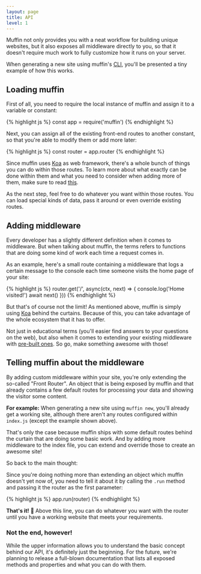 ```yaml
---
layout: page
title: API
level: 1
---
```


Muffin not only provides you with a neat workflow for building unique websites, but it also exposes all middleware directly to you, so that it doesn't require much work to fully customize how it runs on your server.

When generating a new site using muffin's [CLI](https://www.npmjs.com/package/muffin-cli), you'll be presented a tiny example of how this works.

## Loading muffin

First of all, you need to require the local instance of muffin and assign it to a variable or constant:

{% highlight js %}
const app = require('muffin')
{% endhighlight %}

Next, you can assign all of the existing front-end routes to another constant, so that you're able to modify them or add more later:

{% highlight js %}
const router = app.router
{% endhighlight %}

Since muffin uses [Koa](http://koajs.com) as web framework, there's a whole bunch of things you can do within those routes. To learn more about what exactly can be done within them and what you need to consider when adding more of them, make sure to read [this](http://koajs.com/#application).

As the next step, feel free to do whatever you want within those routes. You can load special kinds of data, pass it around or even override existing routes.

## Adding middleware

Every developer has a slightly different definition when it comes to middleware. But when talking about muffin, the terms refers to functions that are doing some kind of work each time a request comes in.

As an example, here's a small route containing a middleware that logs a certain message to the console each time someone visits the home page of your site:

{% highlight js %}
router.get('/', async(ctx, next) => {
  console.log('Home visited!')
  await next()
}))
{% endhighlight %}

But that's of course not the limit! As mentioned above, muffin is simply using [Koa](http://koajs.com) behind the curtains. Because of this, you can take advantage of the whole ecosystem that it has to offer.

Not just in educational terms (you'll easier find answers to your questions on the web), but also when it comes to extending your existing middleware with [pre-built ones](https://github.com/koajs/koa/wiki). So go, make something awesome with those!

## Telling muffin about the middleware

By adding custom middleware within your site, you're only extending the so-called "Front Router". An object that is being exposed by muffin and that already contains a few default routes for processing your data and showing the visitor some content.

**For example:** When generating a new site using `muffin new`, you'll already get a working site, although there aren't any routes configured within `index.js` (except the example shown above).

That's only the case because muffin ships with some default routes behind the curtain that are doing some basic work. And by adding more middleware to the index file, you can extend and override those to create an awesome site!

So back to the main thought:

Since you're doing nothing more than extending an object which muffin doesn't yet now of, you need to tell it about it by calling the `.run` method and passing it the router as the first parameter:

{% highlight js %}
app.run(router)
{% endhighlight %}

**That's it!** 🤘 Above this line, you can do whatever you want with the router until you have a working website that meets your requirements.

### Not the end, however!

While the upper information allows you to understand the basic concept behind our API, it's definitely just the beginning. For the future, we're planning to release a full-blown documentation that lists all exposed methods and properties and what you can do with them.
